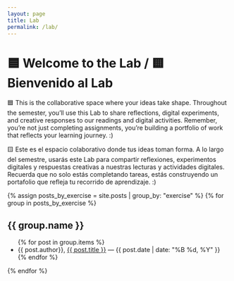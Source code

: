 ```yaml
---
layout: page
title: Lab
permalink: /lab/
---
```


<h1>🟦 Welcome to the Lab / 🟨 Bienvenido al Lab</h1>

 🟦 This is the collaborative space where your ideas take shape. Throughout the semester, you’ll use this Lab to share reflections, digital experiments, and creative responses to our readings and digital activities. Remember, you’re not just completing assignments, you’re building a portfolio of work that reflects your learning journey. :)

🟨 Este es el espacio colaborativo donde tus ideas toman forma. A lo largo del semestre, usarás este Lab para compartir reflexiones, experimentos digitales y respuestas creativas a nuestras lecturas y actividades digitales. Recuerda que no solo estás completando tareas, estás construyendo un portafolio que refleja tu recorrido de aprendizaje. :)

{% assign posts_by_exercise = site.posts | group_by: "exercise" %}
{% for group in posts_by_exercise %}
  <h2 id="{{ group.name | slugify }}">{{ group.name }}</h2>
  <ul>
    {% for post in group.items %}
      <li>
        {{ post.author}}, <a href="{{ post.url | relative_url }}" title="{{ post.title }}">{{ post.title }}</a> — {{ post.date | date: "%B %d, %Y" }}
      </li>
    {% endfor %}
  </ul>
{% endfor %}

